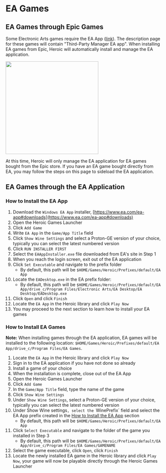 # EA Games

## EA Games through Epic Games 

Some Electronic Arts games require the EA App ([link](https://www.ea.com/ea-app)). The description page for these games will contain "Third-Party Manager EA app". When installing EA games from Epic, Heroic will automatically install and manage the EA application. 

<img src="https://github.com/user-attachments/assets/173caae3-8a68-4597-b044-bb45bc5c89b7" height="300">

At this time, Heroic will only manage the EA application for EA games bought from the Epic store. If you have an EA game bought directly from EA, you may follow the steps on this page to sideload the EA application.

## EA Games through the EA Application

### How to Install the EA App

1. Download the `Windows EA App` installer, [https://www.ea.com/ea-app#downloads](https://www.ea.com/ea-app#downloads)
2. Open the Heroic Games Launcher
3. Click `Add Game`
4. Write `EA App` in the `Game/App Title` field
5. Click `Show Wine Settings` and select a Proton-GE version of your choice, typically you can select the latest numbered version
6. Click `RUN INSTALLER FIRST`
7. Select the `EAAppInstaller.exe` file downloaded from EA's site in Step 1
8. When you reach the login screen, exit out of the EA application
9. Click `Set Executable` and navigate to the prefix folder
    * By default, this path will be `$HOME/Games/Heroic/Prefixes/default/EA App`
10. Locate the `EADesktop.exe` in the EA prefix folder:
    * By default, this path will be `$HOME/Games/Heroic/Prefixes/default/EA App/drive_c/Program Files/Electronic Arts/EA Desktop/EA Desktop/EADesktop.exe`
11. Click `Open` and click `Finish`
12. Locate the `EA App` in the Heroic library and click `Play Now`
13. You may proceed to the next section to learn how to install your EA games

### How to Install EA Games

**Note:** When installing games through the EA application, EA games will be installed to the following location: `$HOME/Games/Heroic/Prefixes/default/EA App/drive_c/Program Files/EA Games`.

1. Locate the `EA App` in the Heroic library and click `Play Now`
2. Sign in to the EA application if you have not done so already
3. Install a game of your choice
4. When the installation is complete, close out of the EA App
5. Open the Heroic Games Launcher
6. Click `Add Game`
7. In the `Game/App Title` field, type the name of the game
8. Click `Show Wine Settings`
9. Under `Show Wine Settings`, select a Proton-GE version of your choice, typically you can select the latest numbered version
10. Under Show Wine settings`, select the `WinePrefix` field and select the EA App prefix created in the [How to Install the EA App](#how-to-install-the-ea-app) section
    * By default, this path will be `$HOME/Games/Heroic/Prefixes/default/EA App`
11. Click `Select Executable` and navigate to the folder of the game you installed in Step 3
    * By default, this path will be `$HOME/Games/Heroic/Prefixes/default/EA App/drive_c/Program Files/EA Games/GAMENAME`
12. Select the game executable, click `Open`, click `Finish`
13. Locate the newly installed EA game in the Heroic library and click `Play Now`, your game will now be playable directly through the Heroic Games Launcher